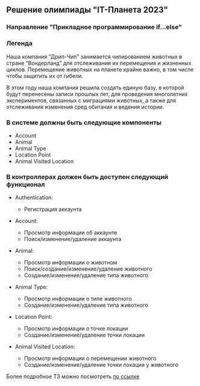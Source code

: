 ## Решение олимпиады "IT-Планета 2023"

### Направление "Прикладное программирование if...else"

### Легенда

Наша компания “Дрип-Чип” занимается чипированием животных в стране “Вондерланд” для отслеживания их перемещения и
жизненных циклов. Перемещение животных на планете крайне важно, в том числе чтобы защитить их от гибели.

В этом году наша компания решила создать единую базу, в которой будут перенесены записи прошлых лет, для проведения
многолетних экспериментов, связанных с миграциями животных, а также для отслеживания изменения сред обитания и ведения
истории.

### В системе должны быть следующие компоненты

* Account
* Animal
* Animal Type
* Location Point
* Animal Visited Location

### В контроллерах должен быть доступен следующий функционал

* Authentication:
    * Регистрация аккаунта

* Account:
    * Просмотр информации об аккаунте
    * Поиск/изменение/удаление аккаунта

* Animal:
    * Просмотр информации о животном
    * Поиск/создание/изменение/удаление животного
    * Создание/изменение/удаление типа животного

* Animal Type:
    * Просмотр информации о типе животного
    * Создание/изменение/удаление типа животного

* Location Point:
    * Просмотр информации о точке локации
    * Создание/изменение/удаление точки локации

* Animal Visited Location:
    * Просмотр информации о перемещении животного
    * Создание/изменение/удаление точки локации у животного

Более подробное ТЗ можно
посмотреть [по ссылке](https://docs.google.com/document/d/1Y_hsu093Rc5vovsCevkqYwtdT3LQrU-SSJiX86kHS1g/edit?usp=sharing)